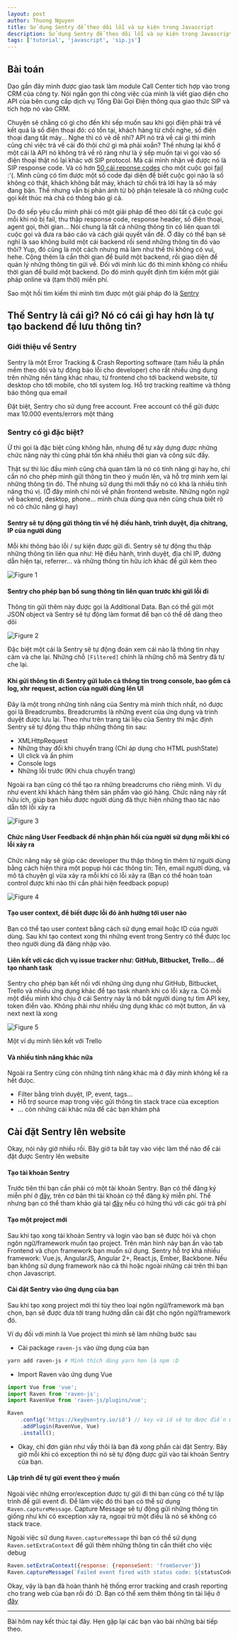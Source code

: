 ```yaml
---
layout: post
author: Thuong Nguyen
title: Sử dụng Sentry để theo dõi lỗi và sự kiện trong Javascript
description: Sử dụng Sentry để theo dõi lỗi và sự kiện trong Javascript
tags: ['tutorial', 'javascript', 'sip.js']
---
```


## Bài toán

Dạo gần đây mình được giao task làm module Call Center tích hợp vào trong CRM của công ty. Nói ngắn gọn thì công việc của mình là viết giao diện cho API của bên cung cấp dịch vụ Tổng Đài Gọi Điện thông qua giao thức SIP và tích hợp nó vào CRM.

Chuyện sẽ chẳng có gì cho đến khi sếp muốn sau khi gọi điện phải trả về kết quả là số điện thoại đó: có tồn tại, khách hàng từ chối nghe, số điện thoại đang tắt máy...
Nghe thì có vẻ dễ nhỉ? API nó trả về cái gì thì mình cũng chỉ việc trả về cái đó thôi chứ gì mà phải xoắn?
Thế nhưng lại khổ ở một cái là API nó không trả về rõ ràng như là ý sếp muốn tại vì gọi vào số điện thoại thật nó lại khác với SIP protocol.
Mà cái mình nhận về được nó là SIP response code.
Và có hơn [50 cái reponse codes](https://en.wikipedia.org/wiki/List_of_SIP_response_codes) cho một cuộc gọi <abbr title="Từ 4xx tới 6xx">fail</abbr> :'(.
Mình cũng có tìm được một số code đại diện để biết cuộc gọi nào là số không có thật, khách không bắt máy, khách từ chối trả lời hay là số máy đang bận.
Thế nhưng vẫn bị phản ánh từ bộ phận telesale là có những cuộc gọi kết thúc mà chả có thông báo gì cả.

Do đó sếp yêu cầu mình phải có một giải pháp để theo dõi tất cả cuộc gọi mỗi khi nó bị fail, thu thập response code, response header, số điện thoại, agent gọi, thời gian...
Nói chung là tất cả những thông tin có liên quan tới cuộc gọi và đưa ra báo cáo và cách giải quyết vấn đề.
Ở đây có thể bạn sẽ nghĩ là sao không build một cái backend rồi send những thông tin đó vào thôi?
Yup, đó cũng là một cách nhưng mà làm như thế thì không có vui, hehe. Cộng thêm là cần thời gian để build một backend, rồi giao diện để quản lý những thông tin gửi về.
Đối với mình lúc đó thì mình không có nhiều thời gian để build một backend.
Do đó mình quyết định tìm kiếm một giải pháp online và (tạm thời) miễn phí.

Sao một hồi tìm kiếm thì mình tìm được một giải pháp đó là [Sentry](https://sentry.io/)


## Thế Sentry là cái gì? Nó có cái gì hay hơn là tự tạo backend để lưu thông tin?

### Giới thiệu về Sentry

Sentry là một Error Tracking & Crash Reporting software (tạm hiểu là phần mềm theo dõi và tự động báo lỗi cho developer) cho rất nhiều ứng dụng trên những nền tảng khác nhau, từ frontend cho tới backend website, từ desktop cho tới mobile, cho tới system log. Hỗ trợ tracking realtime và thông báo thông qua email

Đặt biệt, Sentry cho sử dụng free account. Free account có thể gửi được max 10.000 events/errors một tháng

### Sentry có gì đặc biệt?

Ừ thì gọi là đặc biệt cũng không hẳn, nhưng để tự xây dựng được những chức năng này thì cũng phải tốn khá nhiều thời gian và công sức đấy.

Thật sự thì lúc đầu mình cũng chả quan tâm là nó có tính năng gì hay ho, chỉ cần nó cho phép mình gửi thông tin theo ý muốn lên, và hỗ trợ mình xem lại những thông tin đó.
Thế nhưng sử dụng thì mới thấy nó có khá là nhiều tính năng thú vị.
(Ở đây mình chỉ nói về phần frontend website. Những ngôn ngữ về backend, desktop, phone... mình chưa dùng qua nên cũng chưa biết rõ nó có chức năng gì hay)

#### Sentry sẽ tự động gửi thông tin về hệ điều hành, trình duyệt, địa chỉtrang, IP của người dùng

Mỗi khi thông báo lỗi / sự kiện được gửi đi. Sentry sẽ tự động thu thập những thông tin liên qua như: Hệ điều hành, trình duyệt, địa chỉ IP, đường dẫn hiện tại, referrer... và những thông tin hữu ích khác để gửi kèm theo

![Figure 1](https://s3-ap-southeast-1.amazonaws.com/thuongnguyen.me.blog/blog-assets/base-information.jpg "Figure 1")

#### Sentry cho phép bạn bổ sung thông tin liên quan trước khi gửi lỗi đi

Thông tin gửi thêm này được gọi là Additional Data. Bạn có thể gửi một JSON object và Sentry sẽ tự động làm format để bạn có thể dễ dàng theo dõi

![Figure 2](https://s3-ap-southeast-1.amazonaws.com/thuongnguyen.me.blog/blog-assets/additional-data.jpg "Figure 2")

Đặc biệt một cái là Sentry sẽ tự động đoán xem cái nào là thông tin nhạy cảm và che lại. Những chỗ `[Filtered]` chính là những chỗ mà Sentry đã tự che lại.

#### Khi gửi thông tin đi Sentry gửi luôn cả thông tin trong console, bao gồm cả log, xhr request, action của người dùng lên UI

Đây là một trong những tính năng của Sentry mà mình thích nhất, nó được gọi là Breadcrumbs.
Breadcrumbs là những event của ứng dụng và trình duyệt được lưu lại.
Theo như trên trang tài liệu của Sentry thì mặc định Sentry sẽ tự động thu thập những thông tin sau:

- XMLHttpRequest
- Những thay đổi khi chuyển trang (Chỉ áp dụng cho HTML pushState)
- UI click và ấn phím
- Console logs
- Những lỗi trước (Khi chưa chuyển trang)

Ngoài ra bạn cũng có thể tạo ra những breadcrums cho riêng mình. Ví dụ như event khi khách hàng thêm sản phẩm vào giỏ hàng.
Chức năng này rất hữu ích, giúp bạn hiểu được người dùng đã thực hiện những thao tác nào dẫn tới lỗi xảy ra

![Figure 3](https://s3-ap-southeast-1.amazonaws.com/thuongnguyen.me.blog/blog-assets/breadcrumbs.jpg "Figure 3")

#### Chức năng User Feedback để nhận phản hồi của người sử dụng mỗi khi có lỗi xảy ra

Chức năng này sẽ giúp các developer thu thập thông tin thêm từ người dùng bằng cách hiện thịra một popup hỏi các thông tin: Tên, email người dùng, và mô tả chuyện gì vừa xảy ra mỗi khi có lỗi xảy ra (Bạn có thể hoàn toàn control được khi nào thì cần phải hiện feedback popup)

![Figure 4](https://s3-ap-southeast-1.amazonaws.com/thuongnguyen.me.blog/blog-assets/user-feedback.jpg "Figure 4")

#### Tạo user context, để biết được lỗi đó ảnh hưởng tới user nào

Bạn có thể tạo user context bằng cách sử dụng email hoặc ID của người dùng.
Sau khi tạo context xong thì những event trong Sentry có thể được lọc theo người dùng đã đăng nhập vào.

#### Liên kết với các dịch vụ issue tracker như: GitHub, Bitbucket, Trello... để tạo nhanh task

Sentry cho phép bạn kết nối với những ứng dụng như GitHub, Bitbucket, Trello và nhiều ứng dụng khác để tạo task nhanh khi có lỗi xảy ra.
Có mỗi một điều mình khó chịu ở cái Sentry này là nó bắt người dùng tự tìm API key, token điền vào.
Không phải như nhiều ứng dụng khác có một button, ấn và next next là xong

![Figure 5](https://s3-ap-southeast-1.amazonaws.com/thuongnguyen.me.blog/blog-assets/trello-task.jpg "Figure 5")

Một ví dụ mình liên kết với Trello

#### Và nhiều tính năng khác nữa

Ngoài ra Sentry cũng còn những tính năng khác mà ở đây mình không kể ra hết đưọc.

- Filter bằng trình duyệt, IP, event, tags...
- Hỗ trợ source map trong việc gửi thông tin stack trace của exception
- ... còn những cái khác nữa để các bạn khám phá

## Cài đặt Sentry lên website

Okay, nói nãy giờ nhiều rồi. Bây giờ ta bắt tay vào việc làm thế nào để cài đặt được Sentry lên website

#### Tạo tài khoản Sentry

Trước tiên thì bạn cần phải có một tài khoản Sentry.
Bạn có thể đăng ký miễn phí ở [đây](https://sentry.io), trên cơ bản thì tài khoản có thể đăng ký miễn phí.
Thế nhưng bạn có thể tham khảo giá tại [đây](https://sentry.io/pricing/) nếu có hứng thú với các gói trả phí

#### Tạo một project mới

Sau khi tạo xong tài khoản Sentry và login vào bạn sẽ được hỏi và chọn ngôn ngữ/framework muốn tạo project.
Trên màn hình này bạn ấn vào tab Frontend và chọn framework bạn muốn sử dụng.
Sentry hỗ trợ khá nhiều framework: Vue.js, AngularJS, Angular 2+, React.js, Ember, Backbone.
Nếu bạn không sử dụng framework nào cả thì hoặc ngoài những cái trên thì bạn chọn Javascript.


#### Cài đặt Sentry vào ứng dụng của bạn

Sau khi tạo xong project mới thì tùy theo loại ngôn ngữ/framework mà bạn chọn, bạn sẽ được đưa tới trang hướng dẫn cài đặt cho ngôn ngữ/framework đó.

Ví dụ đối với mình là Vue project thì mình sẽ làm những bước sau

- Cài package `raven-js` vào ứng dụng của bạn

```bash
yarn add raven-js # Mình thích dùng yarn hơn là npm :D
```

- Import Raven vào ứng dụng Vue

```javascript
import Vue from 'vue';
import Raven from 'raven-js';
import RavenVue from 'raven-js/plugins/vue';

Raven
    .config('https://key@sentry.io/id') // key và id sẽ tự được điền ở trang hướng dẫn, bạn chỉ việc copy thôi.
    .addPlugin(RavenVue, Vue)
    .install();
```

- Okay, chỉ đơn giản như vầy thôi là bạn đã xong phần cài đặt Sentry. Bây giờ mỗi khi có exception thì nó sẽ tự động được gửi vào tài khoản Sentry của bạn.

#### Lập trình để tự gửi event theo ý muốn

Ngoài việc những error/exception được tự gửi đi thì bạn cũng có thể tự lập trình để gửi event đi.
Để làm việc đó thì bạn có thể sử dụng `Raven.captureMessage`.
Capture Message sẽ tự động gửi những thông tin giống như khi có exception xảy ra, ngoại trừ một điều là nó sẽ không có stack trace.

Ngoài việc sử dung `Raven.captureMessage` thì bạn có thể sử dụng `Raven.setExtraContext` để gửi thêm những thông tin cần thiết cho việc debug

```javascript
Raven.setExtraContext({response: {reponseSent: 'fromServer'})
Raven.captureMessage(`Failed event fired with status code: ${statusCode}`)
```

Okay, vậy là bạn đã hoàn thành hệ thống error tracking and crash reporting cho trang web của bạn rồi đó :D.
Bạn có thể xem thêm thông tin tài liệu ở [đây](https://docs.sentry.io/)

---

Bài hôm nay kết thúc tại đây. Hẹn gặp lại các bạn vào bài những bài tiếp theo.










